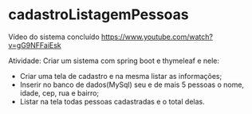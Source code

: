 # cadastroListagemPessoas
Vídeo do sistema concluído
https://www.youtube.com/watch?v=gG9NFFaiEsk

Atividade: 
Criar um sistema com spring boot e thymeleaf e nele:
- Criar uma tela de cadastro e na mesma listar as informações;
- Inserir no banco de dados(MySql) seu e de mais 5 pessoas o nome, idade, cep, rua e bairro;
- Listar na tela todas pessoas cadastradas e o total delas.
